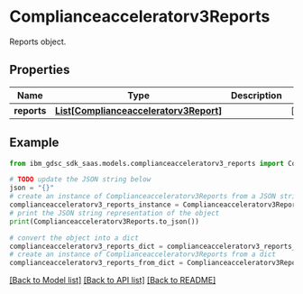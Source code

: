 # Complianceacceleratorv3Reports

Reports object.

## Properties

Name | Type | Description | Notes
------------ | ------------- | ------------- | -------------
**reports** | [**List[Complianceacceleratorv3Report]**](Complianceacceleratorv3Report.md) |  | [optional] 

## Example

```python
from ibm_gdsc_sdk_saas.models.complianceacceleratorv3_reports import Complianceacceleratorv3Reports

# TODO update the JSON string below
json = "{}"
# create an instance of Complianceacceleratorv3Reports from a JSON string
complianceacceleratorv3_reports_instance = Complianceacceleratorv3Reports.from_json(json)
# print the JSON string representation of the object
print(Complianceacceleratorv3Reports.to_json())

# convert the object into a dict
complianceacceleratorv3_reports_dict = complianceacceleratorv3_reports_instance.to_dict()
# create an instance of Complianceacceleratorv3Reports from a dict
complianceacceleratorv3_reports_from_dict = Complianceacceleratorv3Reports.from_dict(complianceacceleratorv3_reports_dict)
```
[[Back to Model list]](../README.md#documentation-for-models) [[Back to API list]](../README.md#documentation-for-api-endpoints) [[Back to README]](../README.md)


